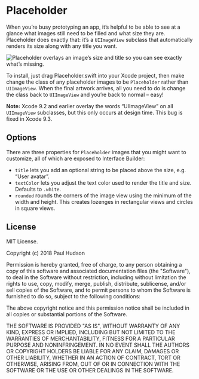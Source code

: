 # Placeholder

When you’re busy prototyping an app, it’s helpful to be able to see at a glance what images still need to be filled and what size they are. Placeholder does exactly that: it’s a `UIImageView` subclass that automatically renders its size along with any title you want.

![Placeholder overlays an image’s size and title so you can see exactly what’s missing.](https://www.hackingwithswift.com/files/placeholder/screenshot.png)

To install, just drag Placeholder.swift into your Xcode project, then make change the class of any placeholder images to be `Placeholder` rather than `UIImageView`. When the final artwork arrives, all you need to do is change the class back to `UIImageView` and you’re back to normal – easy!

**Note:** Xcode 9.2 and earlier overlay the words “UIImageView” on all `UIImageView` subclasses, but this only occurs at design time. This bug is fixed in Xcode 9.3.


## Options

There are three properties for `Placeholder` images that you might want to customize, all of which are exposed to Interface Builder:

- `title` lets you add an optional string to be placed above the size, e.g. “User avatar”.
- `textColor` lets you adjust the text color used to render the title and size. Defaults to `.white`.
- `rounded` rounds the corners of the image view using the minimum of the width and height. This creates lozenges in rectangular views and circles in square views.


## License

MIT License.

Copyright (c) 2018 Paul Hudson

Permission is hereby granted, free of charge, to any person obtaining a copy of this software and associated documentation files (the "Software"), to deal in the Software without restriction, including without limitation the rights to use, copy, modify, merge, publish, distribute, sublicense, and/or sell copies of the Software, and to permit persons to whom the Software is furnished to do so, subject to the following conditions:

The above copyright notice and this permission notice shall be included in all copies or substantial portions of the Software.

THE SOFTWARE IS PROVIDED "AS IS", WITHOUT WARRANTY OF ANY KIND, EXPRESS OR IMPLIED, INCLUDING BUT NOT LIMITED TO THE WARRANTIES OF MERCHANTABILITY, FITNESS FOR A PARTICULAR PURPOSE AND NONINFRINGEMENT. IN NO EVENT SHALL THE AUTHORS OR COPYRIGHT HOLDERS BE LIABLE FOR ANY CLAIM, DAMAGES OR OTHER LIABILITY, WHETHER IN AN ACTION OF CONTRACT, TORT OR OTHERWISE, ARISING FROM, OUT OF OR IN CONNECTION WITH THE SOFTWARE OR THE USE OR OTHER DEALINGS IN THE SOFTWARE.

